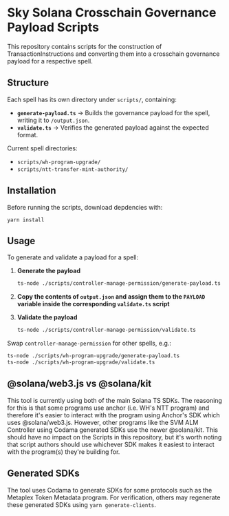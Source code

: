 # Sky Solana Crosschain Governance Payload Scripts

This repository contains scripts for the construction of TransactionInstructions and converting them into a crosschain governance payload for a respective spell.

## Structure

Each spell has its own directory under `scripts/`, containing:
- **`generate-payload.ts`** → Builds the governance payload for the spell, writing it to `/output.json`. 
- **`validate.ts`** → Verifies the generated payload against the expected format. 

Current spell directories:
- `scripts/wh-program-upgrade/`
- `scripts/ntt-transfer-mint-authority/`

## Installation

Before running the scripts, download depdencies with:
```
yarn install
```

## Usage

To generate and validate a payload for a spell:

1. **Generate the payload**
   ```bash
   ts-node ./scripts/controller-manage-permission/generate-payload.ts
   ```

2. **Copy the contents of `output.json` and assign them to the `PAYLOAD` variable inside the corresponding `validate.ts` script**

3. **Validate the payload**
   ```bash
   ts-node ./scripts/controller-manage-permission/validate.ts
   ```

Swap `controller-manage-permission` for other spells, e.g.:
```bash
ts-node ./scripts/wh-program-upgrade/generate-payload.ts
ts-node ./scripts/wh-program-upgrade/validate.ts
```

## @solana/web3.js vs @solana/kit
This tool is currently using both of the main Solana TS SDKs. The reasoning for this is that some programs use anchor (i.e. WH's NTT program) and therefore it's easier to interact with the program using Anchor's SDK which uses @solana/web3.js. However, other programs like the SVM ALM Controller using Codama generated SDKs use the newer @solana/kit. This should have no impact on the Scripts in this repository, but it's worth noting that script authors should use whichever SDK makes it easiest to interact with the program(s) they're building for.

## Generated SDKs
The tool uses Codama to generate SDKs for some protocols such as the Metaplex Token Metadata program. For verification, others may regenerate these generated SDKs using `yarn generate-clients`.